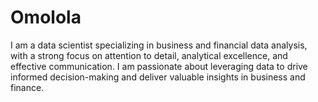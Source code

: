 # Omolola
I am a data scientist specializing in business and financial data analysis, with a strong focus on attention to detail, analytical excellence, and effective communication. I am passionate about leveraging data to drive informed decision-making and deliver valuable insights in business and finance.
